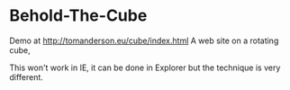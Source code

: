 # Behold-The-Cube
Demo at http://tomanderson.eu/cube/index.html
A web site on a rotating cube, 

This won't work in IE, it can be done in Explorer but the technique is very different. 
